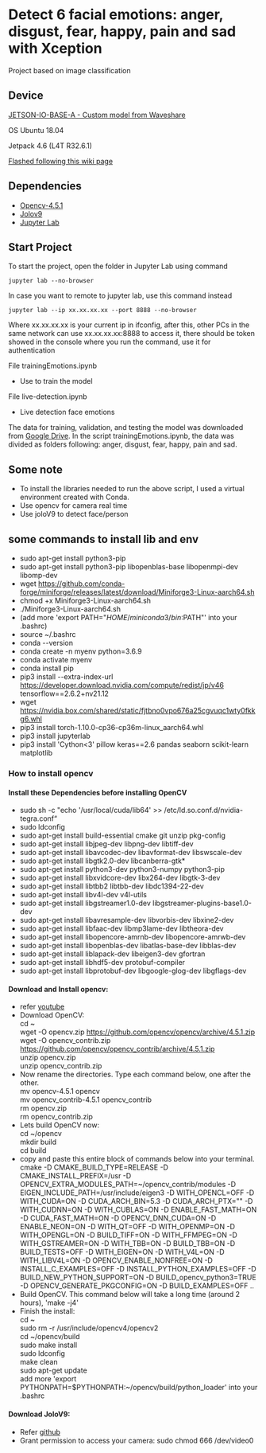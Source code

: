 # Detect 6 facial emotions: anger, disgust, fear, happy, pain and sad with Xception

Project based on image classification

## Device

[JETSON-IO-BASE-A - Custom model from Waveshare](https://www.waveshare.com/jetson-nano-dev-kit-a.htm)

OS Ubuntu 18.04

Jetpack 4.6 (L4T R32.6.1)

[Flashed following this wiki page](https://www.waveshare.com/wiki/JETSON-NANO-DEV-KIT)

## Dependencies

- [Opencv-4.5.1](https://www.youtube.com/watch?v=P-EZr0zy53g&list=PLv8Cp2NvcY8AkXRldCAYCvFxRUs0h5JJF&index=3)
- [Jolov9](https://github.com/spacewalk01/yolov9-face-detection.git)
- [Jupyter Lab](https://jupyter.org/)

## Start Project

To start the project, open the folder in Jupyter Lab using command
```
jupyter lab --no-browser
```

In case you want to remote to jupyter lab, use this command instead
```
jupyter lab --ip xx.xx.xx.xx --port 8888 --no-browser
```
Where xx.xx.xx.xx is your current ip in ifconfig, after this, other PCs in the same network can use xx.xx.xx.xx:8888 to access it, there should be token showed in the console where you run the command, use it for authentication

File trainingEmotions.ipynb
- Use to train the model

File live-detection.ipynb
- Live detection face emotions

The data for training, validation, and testing the model was downloaded from [Google Drive](https://drive.google.com/file/d/1NFapaYLKhER7Z4M_eP4tns9TQ3ywCZU9/view?usp=sharing). In the script trainingEmotions.ipynb, the data was divided as folders following: anger, disgust, fear, happy, pain and sad.

## Some note
- To install the libraries needed to run the above script, I used a virtual environment created with Conda.
- Use opencv for camera real time
- Use joloV9 to detect face/person

## some commands to install lib and env
- sudo apt-get install python3-pip
- sudo apt-get install python3-pip libopenblas-base libopenmpi-dev libomp-dev
- wget https://github.com/conda-forge/miniforge/releases/latest/download/Miniforge3-Linux-aarch64.sh
- chmod +x Miniforge3-Linux-aarch64.sh
- ./Miniforge3-Linux-aarch64.sh
- (add more 'export PATH="$HOME/miniconda3/bin:$PATH"' into your .bashrc)
- source ~/.bashrc
- conda --version
- conda create -n myenv python=3.6.9
- conda activate myenv
- conda install pip
- pip3 install --extra-index-url https://developer.download.nvidia.com/compute/redist/jp/v46 tensorflow==2.6.2+nv21.12
- wget https://nvidia.box.com/shared/static/fjtbno0vpo676a25cgvuqc1wty0fkkg6.whl
- pip3 install torch-1.10.0-cp36-cp36m-linux_aarch64.whl
- pip3 install jupyterlab
- pip3 install 'Cython<3' pillow keras==2.6 pandas seaborn scikit-learn matplotlib

### How to install opencv
#### Install these Dependencies before installing OpenCV
- sudo sh -c "echo '/usr/local/cuda/lib64' >> /etc/ld.so.conf.d/nvidia-tegra.conf“
- sudo ldconfig
- sudo apt-get install build-essential cmake git unzip pkg-config
- sudo apt-get install libjpeg-dev libpng-dev libtiff-dev
- sudo apt-get install libavcodec-dev libavformat-dev libswscale-dev
- sudo apt-get install libgtk2.0-dev libcanberra-gtk*
- sudo apt-get install python3-dev python3-numpy python3-pip
- sudo apt-get install libxvidcore-dev libx264-dev libgtk-3-dev
- sudo apt-get install libtbb2 libtbb-dev libdc1394-22-dev
- sudo apt-get install libv4l-dev v4l-utils
- sudo apt-get install libgstreamer1.0-dev libgstreamer-plugins-base1.0-dev
- sudo apt-get install libavresample-dev libvorbis-dev libxine2-dev
- sudo apt-get install libfaac-dev libmp3lame-dev libtheora-dev
- sudo apt-get install libopencore-amrnb-dev libopencore-amrwb-dev
- sudo apt-get install libopenblas-dev libatlas-base-dev libblas-dev
- sudo apt-get install liblapack-dev libeigen3-dev gfortran
- sudo apt-get install libhdf5-dev protobuf-compiler
- sudo apt-get install libprotobuf-dev libgoogle-glog-dev libgflags-dev
#### Download and Install opencv:
- refer [youtube](https://www.youtube.com/watch?v=P-EZr0zy53g&list=PLv8Cp2NvcY8AkXRldCAYCvFxRUs0h5JJF&index=3) <br>
- Download OpenCV: <br>
cd ~ <br>
wget -O opencv.zip https://github.com/opencv/opencv/archive/4.5.1.zip <br>
wget -O opencv_contrib.zip https://github.com/opencv/opencv_contrib/archive/4.5.1.zip <br>
unzip opencv.zip <br>
unzip opencv_contrib.zip <br>
- Now rename the directories. Type each command below, one after the other. <br>
mv opencv-4.5.1 opencv <br>
mv opencv_contrib-4.5.1 opencv_contrib <br>
rm opencv.zip <br>
rm opencv_contrib.zip <br>
- Lets build OpenCV now: <br>
cd ~/opencv <br>
mkdir build <br>
cd build <br>
- copy and paste this entire block of commands below into your terminal. <br>
cmake -D CMAKE_BUILD_TYPE=RELEASE -D CMAKE_INSTALL_PREFIX=/usr -D OPENCV_EXTRA_MODULES_PATH=~/opencv_contrib/modules -D EIGEN_INCLUDE_PATH=/usr/include/eigen3 -D WITH_OPENCL=OFF -D WITH_CUDA=ON -D CUDA_ARCH_BIN=5.3 -D CUDA_ARCH_PTX="" -D WITH_CUDNN=ON -D WITH_CUBLAS=ON -D ENABLE_FAST_MATH=ON -D CUDA_FAST_MATH=ON -D OPENCV_DNN_CUDA=ON -D ENABLE_NEON=ON -D WITH_QT=OFF -D WITH_OPENMP=ON -D WITH_OPENGL=ON -D BUILD_TIFF=ON -D WITH_FFMPEG=ON -D WITH_GSTREAMER=ON -D WITH_TBB=ON -D BUILD_TBB=ON -D BUILD_TESTS=OFF -D WITH_EIGEN=ON -D WITH_V4L=ON -D WITH_LIBV4L=ON -D OPENCV_ENABLE_NONFREE=ON -D INSTALL_C_EXAMPLES=OFF -D INSTALL_PYTHON_EXAMPLES=OFF -D BUILD_NEW_PYTHON_SUPPORT=ON -D BUILD_opencv_python3=TRUE -D OPENCV_GENERATE_PKGCONFIG=ON -D BUILD_EXAMPLES=OFF ..
- Build OpenCV. This command below will take a long time (around 2 hours), 'make -j4'<br>
- Finish the install:<br>
cd \~<br>
sudo rm -r /usr/include/opencv4/opencv2<br>
cd ~/opencv/build<br>
sudo make install<br>
sudo ldconfig<br>
make clean<br>
sudo apt-get update<br>
add more 'export PYTHONPATH=$PYTHONPATH:~/opencv/build/python_loader' into your .bashrc

#### Download JoloV9:
- Refer [github](https://github.com/spacewalk01/yolov9-face-detection.git) <br>
- Grant permission to access your camera: sudo chmod 666 /dev/video0
